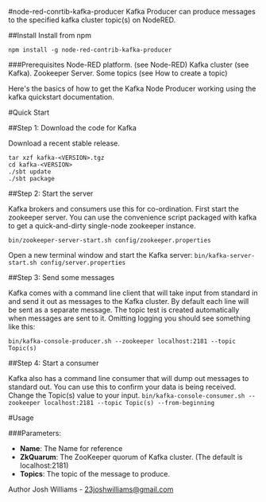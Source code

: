 
#node-red-conrtib-kafka-producer
Kafka Producer can produce messages to the specified kafka cluster topic(s) on NodeRED.

##Install
Install from npm

`npm install -g node-red-contrib-kafka-producer`

###Prerequisites
Node-RED platform. (see Node-RED)
Kafka cluster (see Kafka).
Zookeeper Server.
Some topics (see How to create a topic)

Here's the basics of how to get the Kafka Node Producer working using the kafka quickstart documentation.

#Quick Start

##Step 1: Download the code for Kafka

Download a recent stable release.
```
tar xzf kafka-<VERSION>.tgz
cd kafka-<VERSION>
./sbt update
./sbt package
```

##Step 2: Start the server

Kafka brokers and consumers use this for co-ordination.
First start the zookeeper server. You can use the convenience script packaged with kafka to get a quick-and-dirty single-node zookeeper instance.

`bin/zookeeper-server-start.sh config/zookeeper.properties`

Open a new terminal window and start the Kafka server:
`bin/kafka-server-start.sh config/server.properties`


##Step 3: Send some messages

Kafka comes with a command line client that will take input from standard in and send it out as messages to the Kafka cluster. 
By default each line will be sent as a separate message. 
The topic test is created automatically when messages are sent to it. Omitting logging you should see something like this:

`bin/kafka-console-producer.sh --zookeeper localhost:2181 --topic Topic(s)`

##Step 4: Start a consumer

Kafka also has a command line consumer that will dump out messages to standard out. 
You can use this to confirm your data is being received. 
Change the Topic(s) value to your input.
`bin/kafka-console-consumer.sh --zookeeper localhost:2181 --topic Topic(s) --from-beginning`

#Usage

###Parameters:
- **Name**: The Name for reference
- **ZkQuarum**: The ZooKeeper quorum of Kafka cluster. (The default is localhost:2181)
- **Topics**: The topic of the message to produce.

Author
Josh Williams - 23joshwilliams@gmail.com
